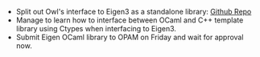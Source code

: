 - Split out Owl's interface to Eigen3 as a standalone library: [Github Repo](https://github.com/ryanrhymes/eigen)
- Manage to learn how to interface between OCaml and C++ template library using Ctypes when interfacing to Eigen3.
- Submit Eigen OCaml library to OPAM on Friday and wait for approval now.
